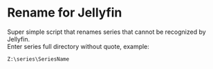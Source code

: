 # Rename for Jellyfin

Super simple script that renames series that cannot be recognized by Jellyfin.</br>
Enter series full directory without quote, example:</br>
```plaintext
Z:\series\SeriesName

